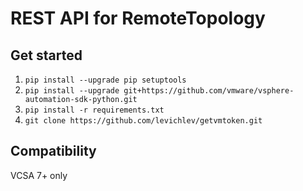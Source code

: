 # REST API for RemoteTopology
## Get started
1. `pip install --upgrade pip setuptools`
2. `pip install --upgrade git+https://github.com/vmware/vsphere-automation-sdk-python.git`
3. `pip install -r requirements.txt`
3. `git clone https://github.com/levichlev/getvmtoken.git`
<!-- ## Usage 
`api.py -a <vcenter_address> -u <username> -p <password> -v <VM_name> -d <datacenter_name>` -->
## Compatibility
VCSA 7+ only
